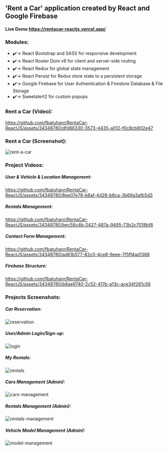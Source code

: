## 'Rent a Car' application created by React and Google Firebase
#### Live Demo <a href='https://rentacar-reactjs.vercel.app/' target='_blank'>https://rentacar-reactjs.vercel.app/</a>
### Modules:
<ul>
    <li>
        ✔️-> React Bootstrap and SASS for responsive development
    </li>
    <li>
        ✔️-> React Router Dom v6 for client and server-side routing
    </li>
    <li>
        ✔️-> React Redux for global state management
    </li>
    <li>
        ✔️-> React Persist for Redux store state to a persistent storage
    </li>
    <li>
        ✔️-> Google Firebase for User Authentication & Firestore Database & File Storage 
    </li>
    <li>
        ✔️-> Sweetalert2 for custom popups
    </li>
</ul>

### Rent a Car (Video):
https://github.com/fbatuhanr/RentaCar-ReactJS/assets/34348780/dfd86330-3573-4435-a012-f0c8cb802e47

### Rent a Car (Screenshot):
![rent-a-car](https://github.com/fbatuhanr/RentaCar-ReactJS/assets/34348780/33b709f4-e6ca-468a-8c49-c602151f8e70)


### Project Videos:

##### User & Vehicle & Location Management:
https://github.com/fbatuhanr/RentaCar-ReactJS/assets/34348780/8ee07e78-b8af-4d28-b6ca-3b69a3afb5d3

##### Rentals Management:
https://github.com/fbatuhanr/RentaCar-ReactJS/assets/34348780/bec58c4b-2427-487a-9495-73b2c7018bf8

##### Contact Form Management:
https://github.com/fbatuhanr/RentaCar-ReactJS/assets/34348780/ad61b577-82c0-4ce8-9eee-7f5ff4ad1368

##### Firebase Structure:
https://github.com/fbatuhanr/RentaCar-ReactJS/assets/34348780/b8ae9740-2c52-417b-a13c-ace34f261c56 

### Projects Screenshots:

##### Car Reservation:
![reservation](https://github.com/fbatuhanr/RentaCar-ReactJS/assets/34348780/1e27d38f-74ba-4018-b64a-fa16c2bc872a)

##### User/Admin Login/Sign-up:
![login](https://github.com/fbatuhanr/RentaCar-ReactJS/assets/34348780/23a377f2-fc75-44f5-aa83-e24e8e03bb75)

##### My Rentals:
![rentals](https://github.com/fbatuhanr/RentaCar-ReactJS/assets/34348780/6a1a95f7-4693-40ce-abbe-28af4df24103)

##### Cars Management (Admin):
![cars-management](https://github.com/fbatuhanr/RentaCar-ReactJS/assets/34348780/09c475ce-ebe4-4db7-919f-0d09e6f1f0cd)

##### Rentals Management (Admin):
![rentals-management](https://github.com/fbatuhanr/RentaCar-ReactJS/assets/34348780/10f554f2-9936-4526-9d26-93e1ade5feba)

##### Vehicle Model Management (Admin):
![model-management](https://github.com/fbatuhanr/RentaCar-ReactJS/assets/34348780/c7eb16b9-7dab-4995-8acc-0c5d3ee8ee6e)
